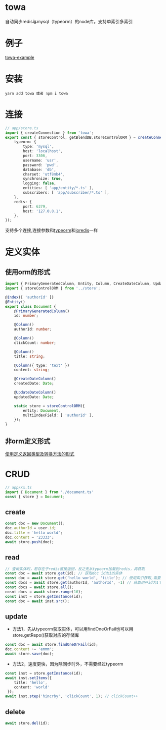 # towa
自动同步redis与mysql（typeorm）的node库，支持单索引多索引
# 例子
[towa-example](https://github.com/zanllp/towa-example)
# 安装
```
yarn add towa 或者 npm i towa
```
# 连接
```typescript
// app/store.ts
import { createConnection } from 'towa';
export const { storeControl, getBlendDB,storeControlORM } = createConnection({
    typeorm: {
        type: 'mysql',
        host: 'localhost',
        port: 3306,
        username: 'usr',
        password: 'pwd',
        database: 'db',
        charset: 'utf8mb4',
        synchronize: true,
        logging: false,
        entities: [ 'app/entity/*.ts' ],
        subscribers: [ 'app/subscriber/*.ts' ],
    },
    redis: {
        port: 6379, 
        host: '127.0.0.1', 
    },
});
```
支持多个连接,连接参数和[typeorm](https://github.com/typeorm/typeorm/blob/master/docs/zh_CN/connection-options.md)和[ioredis](https://github.com/luin/ioredis)一样
# 定义实体
## 使用orm的形式
```ts
import { PrimaryGeneratedColumn, Entity, Column, CreateDateColumn, UpdateDateColumn, Index } from 'typeorm';
import { storeControlORM } from '../store';

@Index([ 'authorId' ])
@Entity()
export class Document {
    @PrimaryGeneratedColumn()
    id: number;

    @Column()
    authorId: number;

    @Column()
    clickCount: number;

    @Column()
    title: string;

    @Column({ type: 'text' })
    content: string;

    @CreateDateColumn()
    createdDate: Date;

    @UpdateDateColumn()
    updatedDate: Date;

    static store = storeControlORM({
        entity: Document,
        multiIndexField: [ 'authorId' ],
    });
}


```
## 非orm定义形式
[使用定义返回类型及转换方法的形式](./doc/entity-non-orm.md)
# CRUD
```ts
// app/xx.ts
import { Document } from './document.ts'
const { store } = Document;
```
## create
```ts
const doc = new Document();
doc.authorId = user.id;
doc.title = 'hello world';
doc.content = '23333';
await store.push(doc);
```
## read
```ts
// 查询实体时，若存在于redis直接返回，反之先从typeorm加载到redis，再获取
const doc = await store.get(id); // 获取doc id为1的实体
const doc = await store.get('hello world', 'title'); // 使用索引获取,需要指定indexFiled
const docs = await store.get(authorId, 'authorId', -1) // 获取用户id为1下的所有doc
const docs = await store.all(); 
cosnt docs = await store.range(10);
const inst = store.getInstance(id);
const doc = await inst.src();
```
## update
* 方法1，先从typeorm获取实体，可以用findOneOrFail也可以用store.getRepo()获取对应的存储库
```ts
const doc = await store.findOneOrFail(id);
doc.content += 'emmm';
await store.save(doc);
```
* 方法2，速度更快，因为除同步时外，不需要经过typeorm
```ts
const inst = store.getInstance(id);
await inst.setItems({   
    title: 'hello',
    content: 'world'
 });
await inst.step('hincrby', 'clickCount', 1); // clickCount++
```
## delete 
```ts 
await store.del(id);
```